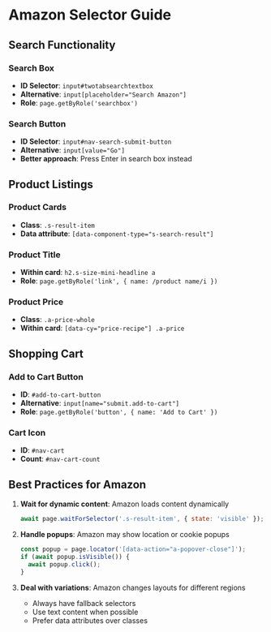 # Amazon Selector Guide

## Search Functionality

### Search Box
- **ID Selector**: `input#twotabsearchtextbox`
- **Alternative**: `input[placeholder="Search Amazon"]`
- **Role**: `page.getByRole('searchbox')`

### Search Button
- **ID Selector**: `input#nav-search-submit-button`
- **Alternative**: `input[value="Go"]`
- **Better approach**: Press Enter in search box instead

## Product Listings

### Product Cards
- **Class**: `.s-result-item`
- **Data attribute**: `[data-component-type="s-search-result"]`

### Product Title
- **Within card**: `h2.s-size-mini-headline a`
- **Role**: `page.getByRole('link', { name: /product name/i })`

### Product Price
- **Class**: `.a-price-whole`
- **Within card**: `[data-cy="price-recipe"] .a-price`

## Shopping Cart

### Add to Cart Button
- **ID**: `#add-to-cart-button`
- **Alternative**: `input[name="submit.add-to-cart"]`
- **Role**: `page.getByRole('button', { name: 'Add to Cart' })`

### Cart Icon
- **ID**: `#nav-cart`
- **Count**: `#nav-cart-count`

## Best Practices for Amazon

1. **Wait for dynamic content**: Amazon loads content dynamically
   ```javascript
   await page.waitForSelector('.s-result-item', { state: 'visible' });
   ```

2. **Handle popups**: Amazon may show location or cookie popups
   ```javascript
   const popup = page.locator('[data-action="a-popover-close"]');
   if (await popup.isVisible()) {
     await popup.click();
   }
   ```

3. **Deal with variations**: Amazon changes layouts for different regions
   - Always have fallback selectors
   - Use text content when possible
   - Prefer data attributes over classes 